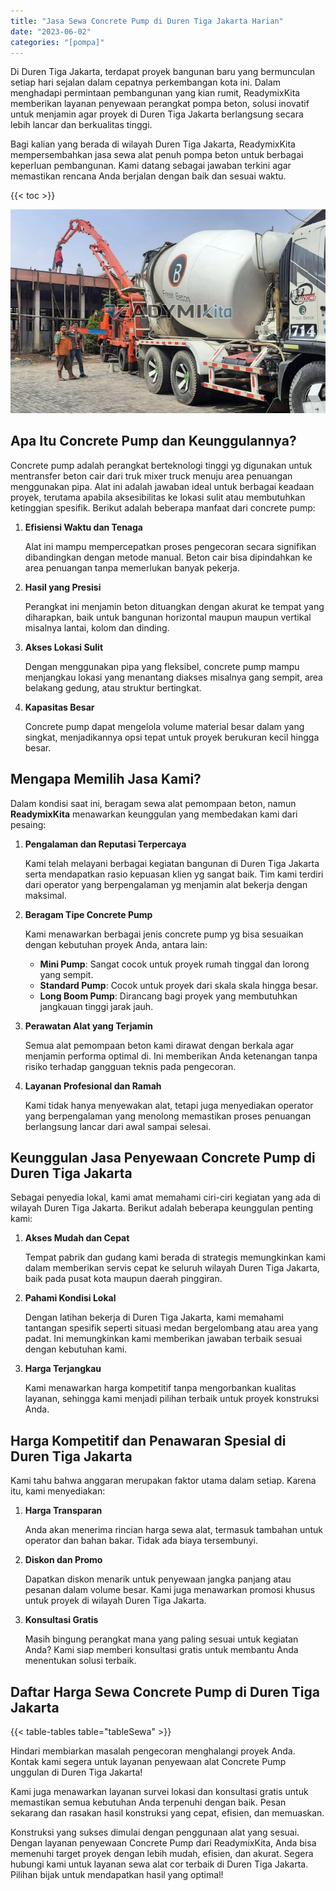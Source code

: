 ```yaml
---
title: "Jasa Sewa Concrete Pump di Duren Tiga Jakarta Harian"
date: "2023-06-02"
categories: "[pompa]"
---
```


Di Duren Tiga Jakarta, terdapat proyek bangunan baru yang bermunculan setiap hari sejalan dalam cepatnya perkembangan kota ini. Dalam menghadapi permintaan pembangunan yang kian rumit, ReadymixKita memberikan layanan penyewaan perangkat pompa beton, solusi inovatif untuk menjamin agar proyek di Duren Tiga Jakarta berlangsung secara lebih lancar dan berkualitas tinggi.

Bagi kalian yang berada di wilayah Duren Tiga Jakarta, ReadymixKita mempersembahkan jasa sewa alat penuh pompa beton untuk berbagai keperluan pembangunan. Kami datang sebagai jawaban terkini agar memastikan rencana Anda berjalan dengan baik dan sesuai waktu.

{{< toc >}}

![Jasa Sewa Concrete Pump di Duren Tiga Jakarta Harian](/images/pompa/sewa-pompa-18.jpg)

## Apa Itu Concrete Pump dan Keunggulannya?

Concrete pump adalah perangkat berteknologi tinggi yg digunakan untuk mentransfer beton cair dari truk mixer truck menuju area penuangan menggunakan pipa. Alat ini adalah jawaban ideal untuk berbagai keadaan proyek, terutama apabila aksesibilitas ke lokasi sulit atau membutuhkan ketinggian spesifik. Berikut adalah beberapa manfaat dari concrete pump:

1. **Efisiensi Waktu dan Tenaga**

   Alat ini mampu mempercepatkan proses pengecoran secara signifikan dibandingkan dengan metode manual. Beton cair bisa dipindahkan ke area penuangan tanpa memerlukan banyak pekerja.

2. **Hasil yang Presisi**

   Perangkat ini menjamin beton dituangkan dengan akurat ke tempat yang diharapkan, baik untuk bangunan horizontal maupun maupun vertikal misalnya lantai, kolom dan dinding.

3. **Akses Lokasi Sulit**

   Dengan menggunakan pipa yang fleksibel, concrete pump mampu menjangkau lokasi yang menantang diakses misalnya gang sempit, area belakang gedung, atau struktur bertingkat.

4. **Kapasitas Besar**

   Concrete pump dapat mengelola volume material besar dalam yang singkat, menjadikannya opsi tepat untuk proyek berukuran kecil hingga besar.

## Mengapa Memilih Jasa Kami?

Dalam kondisi saat ini, beragam sewa alat pemompaan beton, namun **ReadymixKita** menawarkan keunggulan yang membedakan kami dari pesaing:

1. **Pengalaman dan Reputasi Terpercaya**

   Kami telah melayani berbagai kegiatan bangunan di Duren Tiga Jakarta serta mendapatkan rasio kepuasan klien yg sangat baik. Tim kami terdiri dari operator yang berpengalaman yg menjamin alat bekerja dengan maksimal.

2. **Beragam Tipe Concrete Pump**

   Kami menawarkan berbagai jenis concrete pump yg bisa sesuaikan dengan kebutuhan proyek Anda, antara lain:
   - **Mini Pump**: Sangat cocok untuk proyek rumah tinggal dan lorong yang sempit.
   - **Standard Pump**: Cocok untuk proyek dari skala skala hingga besar.
   - **Long Boom Pump**: Dirancang bagi proyek yang membutuhkan jangkauan tinggi jarak jauh.

3. **Perawatan Alat yang Terjamin**

   Semua alat pemompaan beton kami dirawat dengan berkala agar menjamin performa optimal di. Ini memberikan Anda ketenangan tanpa risiko terhadap gangguan teknis pada pengecoran.

4. **Layanan Profesional dan Ramah**

   Kami tidak hanya menyewakan alat, tetapi juga menyediakan operator yang berpengalaman yang menolong memastikan proses penuangan berlangsung lancar dari awal sampai selesai.

## Keunggulan Jasa Penyewaan Concrete Pump di Duren Tiga Jakarta

Sebagai penyedia lokal, kami amat memahami ciri-ciri kegiatan yang ada di wilayah Duren Tiga Jakarta. Berikut adalah beberapa keunggulan penting kami:

1. **Akses Mudah dan Cepat**

   Tempat pabrik dan gudang kami berada di strategis memungkinkan kami dalam memberikan servis cepat ke seluruh wilayah Duren Tiga Jakarta, baik pada pusat kota maupun daerah pinggiran.

2. **Pahami Kondisi Lokal**

   Dengan latihan bekerja di Duren Tiga Jakarta, kami memahami tantangan spesifik seperti situasi medan bergelombang atau area yang padat. Ini memungkinkan kami memberikan jawaban terbaik sesuai dengan kebutuhan kami.

3. **Harga Terjangkau**

   Kami menawarkan harga kompetitif tanpa mengorbankan kualitas layanan, sehingga kami menjadi pilihan terbaik untuk proyek konstruksi Anda.

## Harga Kompetitif dan Penawaran Spesial di Duren Tiga Jakarta

Kami tahu bahwa anggaran merupakan faktor utama dalam setiap. Karena itu, kami menyediakan:

1. **Harga Transparan**

   Anda akan menerima rincian harga sewa alat, termasuk tambahan untuk operator dan bahan bakar. Tidak ada biaya tersembunyi.

2. **Diskon dan Promo**

   Dapatkan diskon menarik untuk penyewaan jangka panjang atau pesanan dalam volume besar. Kami juga menawarkan promosi khusus untuk proyek di wilayah Duren Tiga Jakarta.

3. **Konsultasi Gratis**

   Masih bingung perangkat mana yang paling sesuai untuk kegiatan Anda? Kami siap memberi konsultasi gratis untuk membantu Anda menentukan solusi terbaik.

## Daftar Harga Sewa Concrete Pump di Duren Tiga Jakarta

{{< table-tables table="tableSewa" >}}

Hindari membiarkan masalah pengecoran menghalangi proyek Anda. Kontak kami segera untuk layanan penyewaan alat Concrete Pump unggulan di Duren Tiga Jakarta!

Kami juga menawarkan layanan survei lokasi dan konsultasi gratis untuk memastikan semua kebutuhan Anda terpenuhi dengan baik. Pesan sekarang dan rasakan hasil konstruksi yang cepat, efisien, dan memuaskan.

Konstruksi yang sukses dimulai dengan penggunaan alat yang sesuai. Dengan layanan penyewaan Concrete Pump dari ReadymixKita, Anda bisa memenuhi target proyek dengan lebih mudah, efisien, dan akurat. Segera hubungi kami untuk layanan sewa alat cor terbaik di Duren Tiga Jakarta. Pilihan bijak untuk mendapatkan hasil yang optimal!